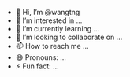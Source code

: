 - 👋 Hi, I’m @wangtng
- 👀 I’m interested in ...
- 🌱 I’m currently learning ...
- 💞️ I’m looking to collaborate on ...
- 📫 How to reach me ...
- 😄 Pronouns: ...
- ⚡ Fun fact: ...

<!---
wangtng/wangtng is a ✨ special ✨ repository because its `README.md` (this file) appears on your GitHub profile.
You can click the Preview link to take a look at your changes.
--->
